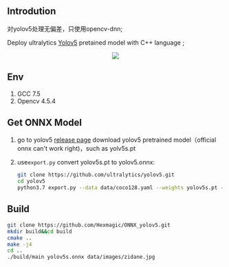 ## Introdution
对yolov5处理无偏差，只使用opencv-dnn;

Deploy ultralytics [Yolov5](https://github.com/ultralytics/yolov5.git) pretained model with C++ language ;

<div align="center">
<img src="assets/output.jpg">
</div>




## Env

1. GCC 7.5
2. Opencv 4.5.4

## Get ONNX Model 

1. go to  yolov5 [release page](https://github.com/ultralytics/yolov5/releases) download yolov5 pretrained model（official onnx can't work right)，such as yolv5s.pt

2. use`export.py` convert yolov5s.pt to yolov5.onnx:

    ```bash
    git clone https://github.com/ultralytics/yolov5.git
    cd yolov5
    python3.7 export.py --data data/coco128.yaml --weights yolov5s.pt --include onnx
    ```


## Build 

```bash
git clone https://github.com/Hexmagic/ONNX_yolov5.git
mkdir build&&cd build
cmake ..
make -j4
cd ..
./build/main yolov5s.onnx data/images/zidane.jpg
```



